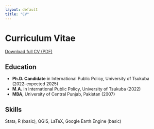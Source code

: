 ```yaml
---
layout: default
title: "CV"
---
```


# Curriculum Vitae

[Download full CV (PDF)](/assets/ammazia_cv.pdf)

## Education
- **Ph.D. Candidate** in International Public Policy, University of Tsukuba (2022–expected 2025)
- **M.A.** in International Public Policy, University of Tsukuba (2022)
- **MBA**, University of Central Punjab, Pakistan (2007)

## Skills
Stata, R (basic), QGIS, LaTeX, Google Earth Engine (basic)
